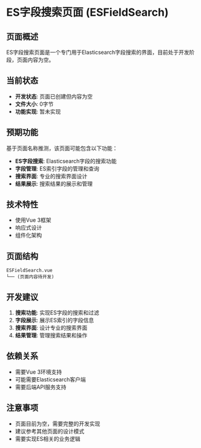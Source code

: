 # ES字段搜索页面 (ESFieldSearch)

## 页面概述
ES字段搜索页面是一个专门用于Elasticsearch字段搜索的界面，目前处于开发阶段，页面内容为空。

## 当前状态
- **开发状态**: 页面已创建但内容为空
- **文件大小**: 0字节
- **功能实现**: 暂未实现

## 预期功能
基于页面名称推测，该页面可能包含以下功能：
- **ES字段搜索**: Elasticsearch字段的搜索功能
- **字段管理**: ES索引字段的管理和查询
- **搜索界面**: 专业的搜索界面设计
- **结果展示**: 搜索结果的展示和管理

## 技术特性
- 使用Vue 3框架
- 响应式设计
- 组件化架构

## 页面结构
```
ESFieldSearch.vue
└── (页面内容待开发)
```

## 开发建议
1. **搜索功能**: 实现ES字段的搜索和过滤
2. **字段展示**: 展示ES索引的字段信息
3. **搜索界面**: 设计专业的搜索界面
4. **结果管理**: 管理搜索结果和操作

## 依赖关系
- 需要Vue 3环境支持
- 可能需要Elasticsearch客户端
- 需要后端API服务支持

## 注意事项
- 页面目前为空，需要完整的开发实现
- 建议参考其他页面的设计模式
- 需要实现ES相关的业务逻辑
